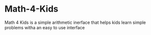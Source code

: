 # Math-4-Kids
Math 4 Kids is a simple arithmetic inerface that helps kids learn simple problems witha an easy to use interface
